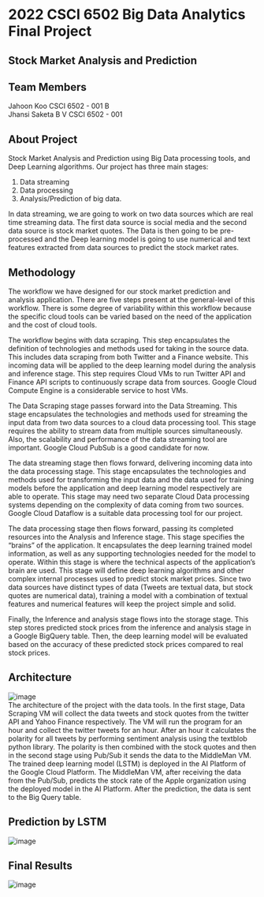 # 2022 CSCI 6502 Big Data Analytics Final Project
## Stock Market Analysis and Prediction 
## Team Members 
Jahoon Koo         CSCI 6502 - 001 B  
Jhansi Saketa B V  CSCI 6502 - 001

## About Project 
Stock Market Analysis and Prediction using Big Data
processing tools, and Deep Learning algorithms. Our project
has three main stages:
1. Data streaming
2. Data processing
3. Analysis/Prediction of big data.

In data streaming, we are going to work on two data sources
which are real time streaming data. The first data source is
social media and the second data source is stock market quotes.
The Data is then going to be pre-processed and the Deep
learning model is going to use numerical and text features
extracted from data sources to predict the stock market rates.

## Methodology
The workflow we have designed for our stock market prediction and analysis application. There are five steps present at the general-level of this workflow. There is some degree of variability within this workflow because the specific cloud tools can be varied based on the need of the application and the cost of cloud tools.

The workflow begins with data scraping. This step encapsulates the definition of technologies and methods used for taking in the source data. This includes data scraping from both Twitter and a Finance website. This incoming data will be applied to the deep learning model during the analysis and inference stage. This step requires Cloud VMs to run Twitter API and Finance API scripts to continuously scrape data from sources. Google Cloud Compute Engine is a considerable service to host VMs.  

The Data Scraping stage passes forward into the Data Streaming. This stage encapsulates the technologies and methods used for streaming the input data from two data sources to a cloud data processing tool. This stage requires the ability to stream data from multiple sources simultaneously. Also, the scalability and performance of the data streaming tool are important.  Google Cloud PubSub is a good candidate for now.  

The data streaming stage then flows forward, delivering incoming data into the data processing stage. This stage encapsulates the technologies and methods used for transforming the input data and the data used for training models before the application and deep learning model respectively are able to operate. This stage may need two separate Cloud Data processing systems depending on the complexity of data coming from two sources. Google Cloud Dataflow is a suitable data processing tool for our project.

The data processing stage then flows forward, passing its completed resources into the Analysis and Inference stage. This stage specifies the “brains” of the application. It encapsulates the deep learning trained model information, as well as any supporting technologies needed for the model to operate. Within this stage is where the technical aspects of the application’s brain are used. This stage will define deep learning algorithms and other complex internal processes used to predict stock market prices. Since two data sources have distinct types of data (Tweets are textual data, but stock quotes are numerical data), training a model with a combination of textual features and numerical features will keep the project simple and solid.

Finally, the Inference and analysis stage flows into the storage stage. This step stores predicted stock prices from the inference and analysis stage in a Google BigQuery table. Then, the deep learning model will be evaluated based on the accuracy of these predicted stock prices compared to real stock prices.


## Architecture 
![image](https://github.com/jahoon1998/CU-Boulder-CSCI-6502-Big-Data-Analytics-Final-Project/blob/main/Final_project%20Jahoon_Koo_Jhansi_Saketa/images/architecture.png)
<br>The architecture of the project with the data
tools. In the first stage, Data Scraping VM will collect the data
tweets and stock quotes from the twitter API and Yahoo
Finance respectively. The VM will run the program for an hour
and collect the twitter tweets for an hour. After an hour it
calculates the polarity for all tweets by performing sentiment
analysis using the textblob python library. The polarity is then
combined with the stock quotes and then in the second stage
using Pub/Sub it sends the data to the MiddleMan VM.
The trained deep learning model (LSTM) is deployed in the AI
Platform of the Google Cloud Platform. The MiddleMan VM,
after receiving the data from the Pub/Sub, predicts the stock
rate of the Apple organization using the deployed model in the
AI Platform. After the prediction, the data is sent to the Big
Query table. 
## Prediction by LSTM
![image](https://github.com/jahoon1998/CU-Boulder-CSCI-6502-Big-Data-Analytics-Final-Project/blob/main/Final_project%20Jahoon_Koo_Jhansi_Saketa/images/prediction_by_lstm.png)
## Final Results 
![image](https://github.com/jahoon1998/CU-Boulder-CSCI-6502-Big-Data-Analytics-Final-Project/blob/main/Final_project%20Jahoon_Koo_Jhansi_Saketa/images/bigquery_results.png)
